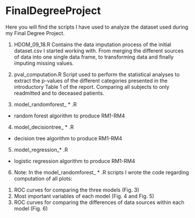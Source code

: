 # FinalDegreeProject
Here you will find the scripts I have used to analyze the dataset used during my Final Degree Project.

1. HDOM_09_18.R
Contains the data imputation process of the initial dataset.csv I started working with. From merging the different sources of data into one single data frame, to transforming data and finally imputing missing values.

2. pval_computation.R
Script used to perform the statistical analyses to extract the p-values of the different categories presented in the introductory Table 1 of the report. Comparing all subjects to only readmitted and to deceased patients.

3. model_randomforest_ * .R
  - random forest algorithm to produce RM1-RM4

4. model_decisiontree_ * .R
  - decision tree algorithm to produce RM1-RM4

5. model_regression_* .R
  - logistic regression algorithm to produce RM1-RM4

6. Note: In the model_randomforest_ * .R scripts I wrote the code regarding computation of all plots:
  1) ROC curves for comparing the three models (Fig. 3)
  2) Most important variables of each model (Fig. 4 and Fig. 5)
  3) ROC curves for comparing the differences of data sources within each model (Fig. 6)
